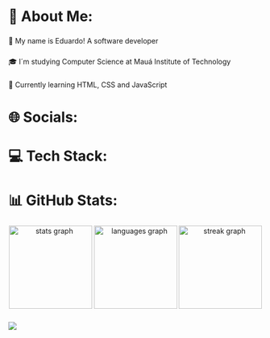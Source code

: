 <h1 align="left">🚀 About Me:</h1>

###

<p align="left">👋 My name is Eduardo! A software developer</p>

###

<p align="left">🎓 I´m studying Computer Science at Mauá Institute of Technology</p>

###

<p align="left">🌱 Currently learning HTML, CSS and JavaScript</p>

###

<h1 align="left">🌐 Socials:</h1>

###

<h1 align="left">💻 Tech Stack:</h1>

###

<h1 align="left">📊 GitHub Stats:</h1>

###

<div align="center">
  <img src="https://github-readme-stats.vercel.app/api?username=Eduardo-Aguiar-LdS&hide_title=false&hide_rank=true&show_icons=true&include_all_commits=true&count_private=true&disable_animations=false&theme=blueberry&locale=en&hide_border=false&order=1" height="165" alt="stats graph"  />
  <img src="https://github-readme-stats.vercel.app/api/top-langs?username=Eduardo-Aguiar-LdS&locale=en&hide_title=false&layout=compact&card_width=320&langs_count=6&theme=blueberry&hide_border=false&order=2" height="165" alt="languages graph"  />
  <img src="https://streak-stats.demolab.com?user=Eduardo-Aguiar-LdS&locale=en&mode=daily&theme=blueberry&hide_border=false&border_radius=5&order=3" height="165" alt="streak graph"  />
</div>

###

<div align="left">
</div>

###

<div align="left">
</div>

###

<img align="left" src="https://visitor-badge.laobi.icu/badge?page_id=Eduardo-Aguiar-LdS.Eduardo-Aguiar-LdS&left_color=darkblue&right_color=blue"  />

###
